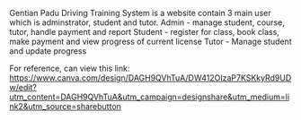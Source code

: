 Gentian Padu Driving Training System is a website contain 3 main user which is adminstrator, student and tutor. 
Admin - manage student, course, tutor, handle payment and report
Student - register for class, book class, make payment and view progress of current license
Tutor - Manage student and update progress

For reference, can view this link: https://www.canva.com/design/DAGH9QVhTuA/DW412OIzaP7KSKkyRd9UDw/edit?utm_content=DAGH9QVhTuA&utm_campaign=designshare&utm_medium=link2&utm_source=sharebutton
